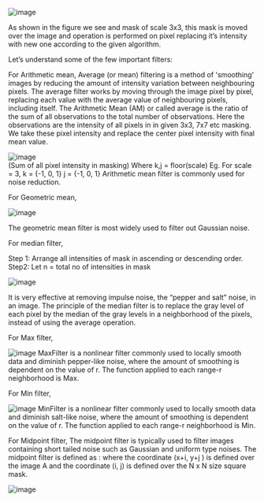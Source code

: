 
![image](https://user-images.githubusercontent.com/77064752/197388994-e4b645d6-ab59-4336-9e6e-6e2c175fdb1f.png)

As shown in the figure we see and mask of scale 3x3, this mask is moved over the image and operation is performed on pixel replacing it’s intensity with new one according to the given algorithm.


Let’s understand some of the few important filters:

For Arithmetic mean,
Average (or mean) filtering is a method of 'smoothing' images by reducing the amount of intensity variation between neighbouring pixels. The average filter works by moving through the image pixel by pixel, replacing each value with the average value of neighbouring pixels, including itself.
The Arithmetic Mean (AM) or called average is the ratio of the sum of all observations to the total number of observations.
Here the observations are the intensity of all pixels in in given 3x3, 7x7 etc masking. 
We take these pixel intensity and replace the center pixel intensity with final mean value.

![image](https://user-images.githubusercontent.com/77064752/197389027-1f48631f-d0b9-4a9e-a215-e485d9bd442f.png)  
(Sum of all pixel intensity in masking)
	Where k,j = floor(scale) 
	Eg. For scale = 3,
	k = {-1, 0, 1} 		j = {-1, 0, 1} 
	Arithmetic mean filter is commonly used for noise reduction.

For Geometric mean,

![image](https://user-images.githubusercontent.com/77064752/197389033-abc72f38-9dac-4749-9782-60e790077da9.png)

The geometric mean filter is most widely used to filter out Gaussian noise.

For median filter,
	
Step 1: Arrange all intensities of mask in ascending or descending order.
Step2:  Let n = total no of intensities in mask
		
![image](https://user-images.githubusercontent.com/77064752/197389057-9777761d-6154-4247-bd08-07361723bc57.png)


It is very effective at removing impulse noise, the “pepper and salt” noise, in an image. The principle of the median filter is to replace the gray level of each pixel by the median of the gray levels in a neighborhood of the pixels, instead of using the average operation.

For Max filter,

![image](https://user-images.githubusercontent.com/77064752/197389062-4ee4bb6e-3b49-4566-b3cf-c1e7536e1f25.png)
MaxFilter is a nonlinear filter commonly used to locally smooth data and diminish pepper-like noise, where the amount of smoothing is dependent on the value of r. The function applied to each range-r neighborhood is Max.

For Min filter,

![image](https://user-images.githubusercontent.com/77064752/197389068-f6c7755c-136f-43f2-b7f1-13828230ac96.png)
MinFilter is a nonlinear filter commonly used to locally smooth data and diminish salt-like noise, where the amount of smoothing is dependent on the value of r. The function applied to each range-r neighborhood is Min. 

For Midpoint filter,
The midpoint filter is typically used to filter images containing short tailed noise such as Gaussian and uniform type noises. The midpoint filter is defined as : where the coordinate (x+i, y+j ) is defined over the image A and the coordinate (i, j) is defined over the N x N size square mask.

![image](https://user-images.githubusercontent.com/77064752/197389073-cdbd4d79-43b6-48f8-852a-cb5304ad4a0c.png)
